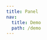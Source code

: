 ```yaml
---
title: Panel
nav:
  title: Demo
  path: /demo
---
```


<code src="../../examples/panel.tsx"></code>

